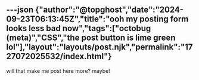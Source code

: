 ---json
{"author":"@topghost","date":"2024-09-23T06:13:45Z","title":"ooh my posting form looks less bad now","tags":["octobug (meta)","CSS","the post button is lime green lol"],"layout":"layouts/post.njk","permalink":"1727072025532/index.html"}
---

will that make me post here more? maybe!
